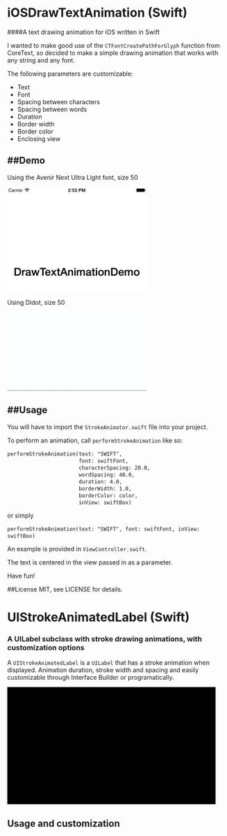# iOSDrawTextAnimation (Swift)
####A text drawing animation for iOS written in Swift

I wanted to make good use of the `CTFontCreatePathForGlyph` function from CoreText, so decided to make a simple drawing animation that works with any string and any font.

The following parameters are customizable:

- Text
- Font
- Spacing between characters
- Spacing between words
- Duration
- Border width
- Border color
- Enclosing view

##Demo
----------
Using the Avenir Next Ultra Light font, size 50

![DrawTextAnimation on the string "Swift"](demo-1.gif)

Using Didot, size 50

![DrawTextAnimation on the string "Rocks"](demo-2.gif)

##Usage
----
You will have to import the `StrokeAnimator.swift` file into your project.

To perform an animation, call `performStrokeAnimation` like so:
	
	performStrokeAnimation(text: "SWIFT",
						   font: swiftFont,
						   characterSpacing: 20.0,
						   wordSpacing: 40.0,
						   duration: 4.0,
						   borderWidth: 1.0,
						   borderColor: color,
						   inView: swiftBox)


or simply

	performStrokeAnimation(text: "SWIFT", font: swiftFont, inView: swiftBox)

An example is provided in `ViewController.swift`.

The text is centered in the view passed in as a parameter. 

Have fun!

##License
MIT, see LICENSE for details.

# UIStrokeAnimatedLabel (Swift)
### A UILabel subclass with stroke drawing animations, with customization options

A `UIStrokeAnimatedLabel` is a `UILabel` that has a stroke animation when displayed. Animation duration, stroke width and spacing and easily customizable through Interface Builder or programatically.

![UIStrokeAnimatedLabel](demo.gif)

## Usage and customization


